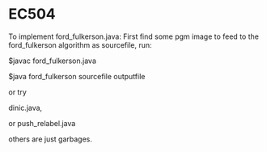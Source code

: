 # EC504

To implement ford_fulkerson.java:
First find some pgm image to feed to the ford_fulkerson algorithm as sourcefile, run:

$javac ford_fulkerson.java

$java ford_fulkerson sourcefile outputfile

or try 

dinic.java, 

or push_relabel.java

others are just garbages.

